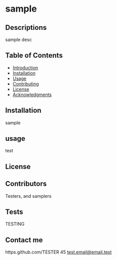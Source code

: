 # sample
  
  ## Descriptions
  sample desc

  ## Table of Contents
*  [Introduction](#introduction)
*  [Installation](#installation)
*  [Usage](#usage)
*  [Contributing](#contributors)
*  [License](#license)
*  [Acknowledgments](#acknowledgments)

## Installation
sample

## usage
test

## License



## Contributors


Testers, and samplers

## Tests

TESTING

## Contact me
https.github.com/TESTER 45
test.email@email.test


